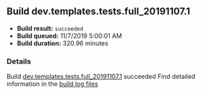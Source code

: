 ## Build dev.templates.tests.full_20191107.1
- **Build result:** `succeeded`
- **Build queued:** 11/7/2019 5:00:01 AM
- **Build duration:** 320.96 minutes
### Details
Build [dev.templates.tests.full_20191107.1](https://winappstudio.visualstudio.com/web/build.aspx?pcguid=a4ef43be-68ce-4195-a619-079b4d9834c2&builduri=vstfs%3a%2f%2f%2fBuild%2fBuild%2f31781) succeeded
Find detailed information in the [build log files]()
